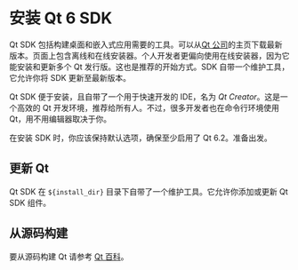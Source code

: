 # 安装 Qt 6 SDK

Qt SDK 包括构建桌面和嵌入式应用需要的工具。可以从[Qt 公司](https://qt.io)的主页下载最新版本。页面上包含离线和在线安装器。个人开发者更偏向使用在线安装器，因为它能安装和更新多个 Qt 发行版。这也是推荐的开始方式。SDK 自带一个维护工具，它允许你将 SDK 更新至最新版本。

Qt SDK 便于安装，且自带了一个用于快速开发的 IDE，名为 *Qt Creator*。这是一个高效的 Qt 开发环境，推荐给所有人。不过，很多开发者也在命令行环境使用 Qt，用不用编辑器取决于你。

在安装 SDK 时，你应该保持默认选项，确保至少启用了 Qt 6.2。准备出发。
## 更新 Qt

Qt SDK 在 `${install_dir}` 目录下自带了一个维护工具。它允许你添加或更新 Qt SDK 组件。

## 从源码构建

要从源码构建 Qt 请参考 [Qt 百科](https://wiki.qt.io/Building_Qt_6_from_Git)。